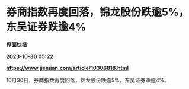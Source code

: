 # 券商指数再度回落，锦龙股份跌逾5%，东吴证券跌逾4%
**界面快报**

**2023-10-30 05:22**

**https://www.jiemian.com/article/10306818.html**

10月30日，券商指数再度回落，锦龙股份跌逾5%，东吴证券跌逾4%。